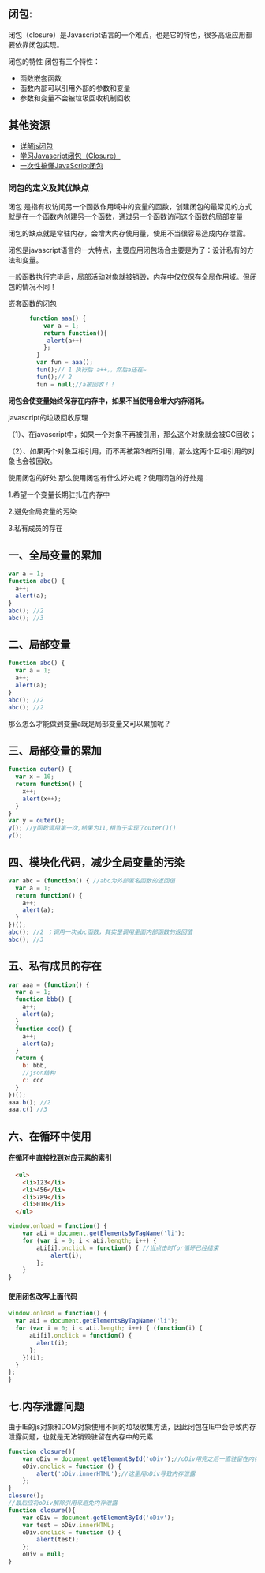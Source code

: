 ## 闭包:

闭包（closure）是Javascript语言的一个难点，也是它的特色，很多高级应用都要依靠闭包实现。

闭包的特性
闭包有三个特性：

- 函数嵌套函数
- 函数内部可以引用外部的参数和变量
- 参数和变量不会被垃圾回收机制回收

## 其他资源
- [详解js闭包](https://segmentfault.com/a/1190000000652891)
- [学习Javascript闭包（Closure）](http://www.ruanyifeng.com/blog/2009/08/learning_javascript_closures.html)
- [一次性搞懂JavaScript闭包](https://www.jianshu.com/p/796e903754f1)

### 闭包的定义及其优缺点

闭包 是指有权访问另一个函数作用域中的变量的函数，创建闭包的最常见的方式就是在一个函数内创建另一个函数，通过另一个函数访问这个函数的局部变量

闭包的缺点就是常驻内存，会增大内存使用量，使用不当很容易造成内存泄露。

闭包是javascript语言的一大特点，主要应用闭包场合主要是为了：设计私有的方法和变量。

一般函数执行完毕后，局部活动对象就被销毁，内存中仅仅保存全局作用域。但闭包的情况不同！

嵌套函数的闭包

````js
      function aaa() {  
          var a = 1;  
          return function(){
           alert(a++)
          };  
        }         
        var fun = aaa();  
        fun();// 1 执行后 a++，，然后a还在~  
        fun();// 2   
        fun = null;//a被回收！！ 
````
**闭包会使变量始终保存在内存中，如果不当使用会增大内存消耗。**

javascript的垃圾回收原理

（1）、在javascript中，如果一个对象不再被引用，那么这个对象就会被GC回收； 

（2）、如果两个对象互相引用，而不再被第3者所引用，那么这两个互相引用的对象也会被回收。

使用闭包的好处
那么使用闭包有什么好处呢？使用闭包的好处是：

1.希望一个变量长期驻扎在内存中

2.避免全局变量的污染

3.私有成员的存在

## 一、全局变量的累加
````js
var a = 1;
function abc() {
  a++;
  alert(a);
}
abc(); //2
abc(); //3
````

## 二、局部变量

````js
function abc() {
  var a = 1;
  a++;
  alert(a);
}
abc(); //2
abc(); //2

````
那么怎么才能做到变量a既是局部变量又可以累加呢？

## 三、局部变量的累加
````js
function outer() {
  var x = 10;
  return function() {
    x++;
    alert(x++);
  }
}
var y = outer();
y(); //y函数调用第一次,结果为11,相当于实现了outer()()
y();
`````

## 四、模块化代码，减少全局变量的污染
````js
var abc = (function() { //abc为外部匿名函数的返回值
  var a = 1;
  return function() {
    a++;
    alert(a);
  }
})();
abc(); //2 ；调用一次abc函数，其实是调用里面内部函数的返回值    
abc(); //3

````
## 五、私有成员的存在
````js
var aaa = (function() {
  var a = 1;
  function bbb() {
    a++;
    alert(a);
  }
  function ccc() {
    a++;
    alert(a);
  }
  return {
    b: bbb,
    //json结构
    c: ccc
  }
})();
aaa.b(); //2
aaa.c() //3
````

## 六、在循环中使用

#### 在循环中直接找到对应元素的索引

````html
  <ul>
    <li>123</li>
    <li>456</li>
    <li>789</li>
    <li>010</li>
  </ul>
````
````js
window.onload = function() {
    var aLi = document.getElementsByTagName('li');
    for (var i = 0; i < aLi.length; i++) {
        aLi[i].onclick = function() { //当点击时for循环已经结束
            alert(i);
        };
    }
}
````

#### 使用闭包改写上面代码
````js
window.onload = function() {
  var aLi = document.getElementsByTagName('li');
  for (var i = 0; i < aLi.length; i++) { (function(i) {
      aLi[i].onclick = function() {
        alert(i);
      };
    })(i);
  }
};
}
````
## 七.内存泄露问题
由于IE的js对象和DOM对象使用不同的垃圾收集方法，因此闭包在IE中会导致内存泄露问题，也就是无法销毁驻留在内存中的元素

```js
function closure(){
    var oDiv = document.getElementById('oDiv');//oDiv用完之后一直驻留在内存中
    oDiv.onclick = function () {
        alert('oDiv.innerHTML');//这里用oDiv导致内存泄露
    };
}
closure();
//最后应将oDiv解除引用来避免内存泄露
function closure(){
    var oDiv = document.getElementById('oDiv');
    var test = oDiv.innerHTML;
    oDiv.onclick = function () {
        alert(test);
    };
    oDiv = null;
}
````

